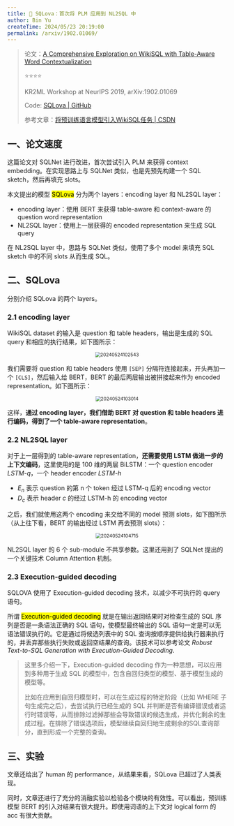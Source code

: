 ```yaml
---
title: 🐋 SQLova：首次将 PLM 应用到 NL2SQL 中
author: Bin Yu
createTime: 2024/05/23 20:19:00
permalink: /arxiv/1902.01069/
---
```


> 论文：[A Comprehensive Exploration on WikiSQL with Table-Aware Word Contextualization](https://arxiv.org/abs/1902.01069)
>
> ⭐⭐⭐⭐
>
> KR2ML Workshop at NeurIPS 2019, arXiv:1902.01069
>
> Code: [SQLova | GitHub](https://github.com/naver/sqlova)
>
> 参考文章：[将预训练语言模型引入WikiSQL任务 | CSDN](https://blog.csdn.net/u011426236/article/details/135117705)

## 一、论文速度

这篇论文对 SQLNet 进行改进，首次尝试引入 PLM 来获得 context embedding。在实现思路上与 SQLNet 类似，也是先预先构建一个 SQL sketch，然后再填充 slots。

本文提出的模型 <mark>SQLova</mark> 分为两个 layers：encoding layer 和 NL2SQL layer：

- encoding layer：使用 BERT 来获得 table-aware 和 context-aware 的 question word representation
- NL2SQL layer：使用上一层获得的 encoded representation 来生成 SQL query

在 NL2SQL layer 中，思路与 SQLNet 类似，使用了多个 model 来填充 SQL sketch 中的不同 slots 从而生成 SQL。

## 二、SQLova

分别介绍 SQLova 的两个 layers。

### 2.1 encoding layer

WikiSQL dataset 的输入是 question 和 table headers，输出是生成的 SQL query 和相应的执行结果，如下图所示：

<center><img src="https://notebook-img-1304596351.cos.ap-beijing.myqcloud.com/img/20240524102543.png" alt="20240524102543" style="zoom:75%;"></center>

我们需要将 question 和 table headers 使用 `[SEP]` 分隔符连接起来，开头再加一个 `[CLS]`，然后输入给 BERT，BERT 的最后两层输出被拼接起来作为 encoded representation。如下图所示：

<center><img src="https://notebook-img-1304596351.cos.ap-beijing.myqcloud.com/img/20240524103014.png" alt="20240524103014" style="zoom:75%;"></center>

这样，**通过 encoding layer，我们借助 BERT 对 question 和 table headers 进行编码，得到了一个 table-aware representation**。

### 2.2 NL2SQL layer

对于上一层得到的 table-aware representation，**还需要使用 LSTM 做进一步的上下文编码**，这里使用的是 100 维的两层 BiLSTM：一个 question encoder *LSTM-q*，一个 header encoder *LSTM-h*

- $E_n$ 表示 question 的第 n 个 token 经过 LSTM-q 后的 encoding vector
- $D_c$ 表示 header *c* 的经过 LSTM-h 的 encoding vector

之后，我们就使用这两个 encoding 来交给不同的 model 预测 slots，如下图所示（从上往下看，BERT 的输出经过 LSTM 再去预测 slots）：

<center><img src="https://notebook-img-1304596351.cos.ap-beijing.myqcloud.com/img/20240524104715.png" alt="20240524104715" style="zoom:75%;"></center>

NL2SQL layer 的 6 个 sub-module 不共享参数。这里还用到了 SQLNet 提出的一个关键技术 Column Attention 机制。

### 2.3 Execution-guided decoding

SQLOVA 使用了 Execution-guided decoding 技术，以减少不可执行的 query 语句。

所谓 <mark>Execution-guided decoding</mark> 就是在输出返回结果时对检查生成的 SQL 序列是否是一条语法正确的 SQL 语句，使模型最终输出的 SQL 语句一定是可以无语法错误执行的。它是通过将候选列表中的 SQL 查询按顺序提供给执行器来执行的，并丢弃那些执行失败或返回空结果的查询。该技术可以参考论文 *Robust Text-to-SQL Generation with Execution-Guided Decoding*.

> 这里多介绍一下，Execution-guided decoding 作为一种思想，可以应用到多种用于生成 SQL 的模型中，包含自回归类型的模型、基于模型生成的模型等。
>
> 比如在应用到自回归模型时，可以在生成过程的特定阶段（比如 WHERE 子句生成完之后），去尝试执行已经生成的 SQL 并判断是否有编译错误或者运行时错误等，从而排除过滤掉那些会导致错误的候选生成，并优化剩余的生成过程。在排除了错误选项后，模型继续自回归地生成剩余的SQL查询部分，直到形成一个完整的查询。

## 三、实验

文章还给出了 human 的 performance，从结果来看，SQLova 已超过了人类表现。

同时，文章还进行了充分的消融实验以检验各个模块的有效性。可以看出，预训练模型 BERT 的引入对结果有很大提升。即使用词语的上下文对 logical form 的 acc 有很大贡献。
